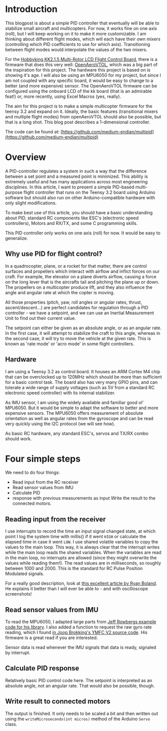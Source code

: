 
# Introduction

This blogpost is about a simple PID controller that eventually will be able to
stabilize small aircraft and multicopters.  For now, it works fine on one axis
(roll), but I will keep working on it to make it more customizable.  I am
thinking about different flight modes, which will each have their own mixers
(controlling which PID coefficients to use for which axis). Transitioning
between flight modes would interpolate the values of the two mixers.

For the [Hobbyking KK2.1.5 Multi-Rotor LCD Flight Control
Board](https://hobbyking.com/de_de/hobbyking-kk2-1-5-multi-rotor-lcd-flight-control-board-with-6050mpu-and-atmel-644pa.html?___store=de_de),
there is a firmware that does this very well:
[OpenAeroVTOL](https://www.rcgroups.com/forums/showthread.php?1972686-OpenAeroVTOL-with-transitional-mixers-(perfect-for-VTOLs)),
which was a big part of the inspiration for this project. The hardware this
project is based on is showing it's age. I will also be using an MPU6050 for my
project, but since I am not coupled with any specific board, it would be easy
to change to a better (and more expensive) sensor. The OpenAeroVTOL firmware can be configured using the onboard LCD of the kk board (that is an admirable feat!) or, more recently, using Excel Macros (yes, really).

The aim for this project is to make a simple multicopter firmware for the teensy 3.2 and expand on it.
Ideally, the basic features (transitional mixers and multiple flight modes) from openAeroVTOL should also be possible, but that is a long shot. This blog post describes a 1-dimensional controller.

The code can be found at: [https://github.com/medium-endian/multipid](https://github.com/medium-endian/multipid)

# Overview

A PID-controller regulates a system in such a way that the difference between a
set point and a measured point is minimized. This ability is extremely useful
and has many applications across most engineering disciplines. In this article,
I want to present a simple PID-based multi-purpose flight controller that runs
on the Teensy 3.2 board using Arduino software but should also run on other
Arduino-compatible hardware with only slight modifications.

To make best use of this article, you should have a basic understanding about
PID, standard RC components like ESC's (electronic speed controllers), Motors
and RX/TX, and some C programming skills.

This PID controller only works on one axis (roll) for now. It would be easy to
generalize.

## Why use PID for flight control?

In a quadrocopter, plane, or a rocket for that matter, there are control
surfaces and propellers which interact with airflow and inflict forces on our
craft. For example, the elevator on a plane diverts airflow, causing a force on
the long lever that is the aircrafts tail and pitching the plane up or down.
The propellers on a multicopter produce lift, and they also influence the angle
and angular rate at which the copter is moving.

All those properties (pitch, yaw, roll angles or angular rates, thrust,
ascent/descent...) are perfect candidates for regulation through a PID
controller - we have a setpoint, and we can use an Inertial Measurement Unit to
find out their current value.

The setpoint can either be given as an absolute angle, or as an angular rate.
In the first case, it will attempt to stabilize the craft to this angle,
whereas in the second case, it will try to move the vehicle at the given rate.
This is known as 'rate mode' or 'acro mode' in some flight controllers.

## Hardware

I am using a Teensy 3.2 as control board. It houses an ARM Cortex M4 chip that
can be overclocked up to 120MHz which should be more than sufficient for a
basic control task. The board also has very many GPIO pins, and can tolerate a
wide range of supply voltages (such as 5V from a standard RC electronic speed
controller) with its internal stabilizer.

As IMU sensor, I am using the widely available and familiar good ol' MPU6050.
But it would be simple to adapt the software to better and more expensive
sensors. The MPU6050 offers measurement of absolute orientation as well as
angular rates from the gyroscope and can be read very quickly using the I2C
protocol (we will see how).

As basic RC hardware, any standard ESC's, servos and TX/RX combo should work.

# Four simple steps

We need to do four things:

* Read input from the RC receiver
* Read sensor values from IMU
* Calculate PID
* response with previous measurements as input Write the result to the connected motors.

## Reading input from the receiver

I use interrupts to record the time an input signal changed state, at which
point I log the system time with millis() if it went ``HIGH`` or calculate the
elapsed time in case it went ``LOW``. I use shared volatile variables to copy
the values to the main loop. This way, it is always clear that the interrupt
writes while the main loop reads the shared variables. When the variables are
read in the main loop, no interrupts are allowed (since they might overwrite
the values while reading them!). The read values are in milliseconds, so
roughly between 1000 and 2000. This is the standard for RC Pulse Position
Modulated signals.

For a really good description, look at [this excellent article by Ryan
Boland](https://ryanboland.com/blog/reading-rc-receiver-values/). He explains
it better than I will ever be able to - and with oscilloscope screenshots!

## Read sensor values from IMU

To read the MPU6050, I adapted large parts from [Jeff Rowbergs example code for
his
library](https://github.com/jrowberg/i2cdevlib/blob/master/Arduino/MPU6050/examples/MPU6050_DMP6/MPU6050_DMP6.ino).
I also added a function to request the raw gyro rate reading, which I found [in
Joop Brokking's YMFC V2 source
code](http://www.brokking.net/ymfc-3d_v2_main.html). His firmware is a great
read if you are interested.

Sensor data is read whenever the IMU signals that data is ready, signaled by
interrupt.

## Calculate PID response

Relatively basic PID control code here. The setpoint is interpreted as an
absolute angle, not an angular rate. That would also be possible, though.

## Write result to connected motors

The output is finished. It only needs to be scaled a bit and then written out
using the ``writeMicroseconds(int micros)`` method of the Arduino ``Servo``
class.
